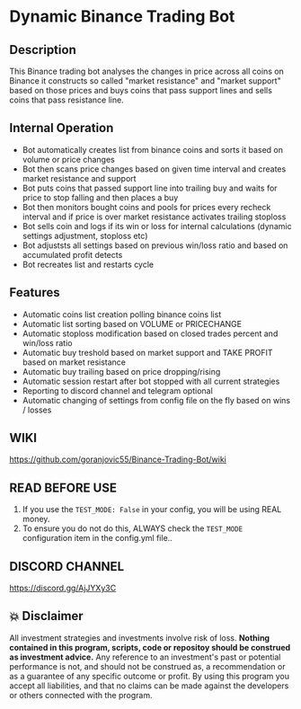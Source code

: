 # Dynamic Binance Trading Bot

## Description
This Binance trading bot analyses the changes in price across all coins on Binance it constructs so called "market resistance" and "market support" based on those prices and buys coins that pass support lines and sells coins that pass resistance line.



## Internal Operation

- Bot automatically creates list from binance coins and sorts it based on volume or price changes
- Bot then scans price changes based on given time interval and creates market resistance and support
- Bot puts coins that passed support line into trailing buy and waits for price to stop falling and then places a buy
- Bot then monitors bought coins and pools for prices every recheck interval and if price is over market resistance
  activates trailing stoploss
- Bot sells coin and logs if its win or loss for internal calculations (dynamic settings adjustment, stoploss etc)
- Bot adjuststs all settings based on previous win/loss ratio and based on accumulated profit detects
- Bot recreates list and restarts cycle

## Features

- Automatic coins list creation polling binance coins list
- Automatic list sorting based on VOLUME or PRICECHANGE
- Automatic stoploss modification based on closed trades percent and win/loss ratio
- Automatic buy treshold based on market support and TAKE PROFIT based on market resistance
- Automatic buy trailing based on price dropping/rising
- Automatic session restart after bot stopped with all current strategies
- Reporting to discord channel and telegram optional
- Automatic changing of settings from config file on the fly based on wins / losses

## WIKI
<https://github.com/goranjovic55/Binance-Trading-Bot/wiki>

## READ BEFORE USE
1. If you use the `TEST_MODE: False` in your config, you will be using REAL money.
2. To ensure you do not do this, ALWAYS check the `TEST_MODE` configuration item in the config.yml file..

## DISCORD CHANNEL
<https://discord.gg/AjJYXy3C>

## 💥 Disclaimer

All investment strategies and investments involve risk of loss.
**Nothing contained in this program, scripts, code or repositoy should be construed as investment advice.**
Any reference to an investment's past or potential performance is not,
and should not be construed as, a recommendation or as a guarantee of
any specific outcome or profit.
By using this program you accept all liabilities, and that no claims can be made against the developers or others connected with the program.
